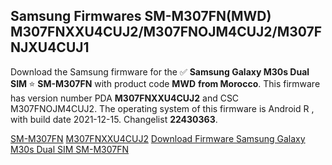 <h2>Samsung Firmwares SM-M307FN(MWD) M307FNXXU4CUJ2/M307FNOJM4CUJ2/M307FNJXU4CUJ1</h2>
Download the Samsung firmware for the ✅ <strong>Samsung Galaxy M30s Dual SIM </strong> ⭐ <strong>SM-M307FN</strong> with product code <strong>MWD</strong> <strong> from Morocco</strong>. This firmware has version number PDA <strong>M307FNXXU4CUJ2</strong> and CSC M307FNOJM4CUJ2. The operating system of this firmware is Android R , with build date 2021-12-15. Changelist <strong>22430363</strong>.


[SM-M307FN](https://samfirm.shop/samsung/model/SM-M307FN)
[M307FNXXU4CUJ2](https://samfirm.shop/samsung/pda/M307FNXXU4CUJ2)
[Download Firmware Samsung Galaxy M30s Dual SIM SM-M307FN](https://samfirm.shop/samsung/firmware/483174)
